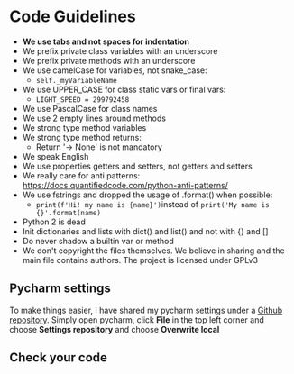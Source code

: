 # Code Guidelines

- **We use tabs and not spaces for indentation**
- We prefix private class variables with an underscore
- We prefix private methods with an underscore
- We use camelCase for variables, not snake_case:
  - `self._myVariableName`
- We use UPPER_CASE for class static vars or final vars:
  - `LIGHT_SPEED = 299792458`
- We use PascalCase for class names
- We use 2 empty lines around methods
- We strong type method variables
- We strong type method returns:
  - Return '-> None' is not mandatory
- We speak English
- We use properties getters and setters, not getters and setters
- We really care for anti patterns: https://docs.quantifiedcode.com/python-anti-patterns/
- We use fstrings and dropped the usage of .format() when possible:
  - `print(f'Hi! my name is {name}')`instead of `print('My name is {}'.format(name)`
- Python 2 is dead
- Init dictionaries and lists with dict() and list() and not with {} and []
- Do never shadow a builtin var or method
- We don't copyright the files themselves. We believe in sharing and the main file contains authors. The project is licensed under GPLv3


## Pycharm settings
To make things easier, I have shared my pycharm settings under a [Github repository](https://github.com/project-alice-assistant/JetbrainsSettings). Simply open pycharm, click **File** in the top left corner and choose **Settings repository** and choose **Overwrite local**


## Check your code

